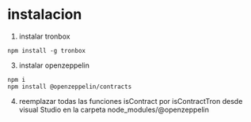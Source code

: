# instalacion
1. instalar tronbox
```
npm install -g tronbox
```
3. instalar openzeppelin
```
npm i
npm install @openzeppelin/contracts
```
4. reemplazar todas las funciones isContract por isContractTron desde visual Studio en la carpeta node_modules/@openzeppelin
